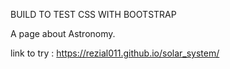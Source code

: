 BUILD TO TEST CSS WITH BOOTSTRAP

A page about Astronomy.

link to try : 
https://rezial011.github.io/solar_system/
